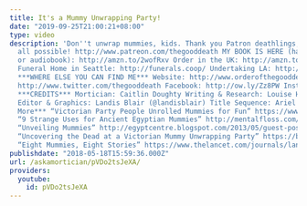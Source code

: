 ```yaml
---
title: It's a Mummy Unwrapping Party!
date: "2019-09-25T21:00:21+08:00"
type: video
description: 'Don''t unwrap mummies, kids. Thank you Patron deathlings, who make this
  all possible! http://www.patreon.com/thegooddeath MY BOOK IS HERE (hardcover, ebook,
  or audiobook): http://amzn.to/2wofRxv Order in the UK: http://amzn.to/2x2Z2aL Co-Op
  Funeral Home in Seattle: http://funerals.coop/ Undertaking LA: http://www.undertakingla.com
  ***WHERE ELSE YOU CAN FIND ME*** Website: http://www.orderofthegooddeath.com Twitter:
  http://www.twitter.com/thegooddeath Facebook: http://ow.ly/Zz8PW Instagram: http://www.instagram.com/thegooddeath
  ***CREDITS*** Mortician: Caitlin Doughty Writing & Research: Louise Hung (@LouiseHung1)
  Editor & Graphics: Landis Blair (@landisblair) Title Sequence: Ariel Hart ***Read
  More*** “Victorian Party People Unrolled Mummies for Fun” https://www.atlasobscura.com/articles/victorian-party-people-unrolled-mummies-for-fun
  “9 Strange Uses for Ancient Egyptian Mummies” http://mentalfloss.com/article/67423/9-strange-uses-ancient-egyptian-mummies
  “Unveiling Mummies” http://egyptcentre.blogspot.com/2013/05/guest-post-unveiling-mummies.html
  “Uncovering the Dead at a Victorian Mummy Unwrapping Party” https://broadly.vice.com/en_us/article/mbqagn/uncovering-dead-victorian-mummy-unwrapping-party
  “Eight Mummies, Eight Stories” https://www.thelancet.com/journals/lancet/article/PIIS0140673614610187/fulltext'
publishdate: "2018-05-18T15:59:36.000Z"
url: /askamortician/pVDo2tsJeXA/
providers:
  youtube:
    id: pVDo2tsJeXA
---
```

